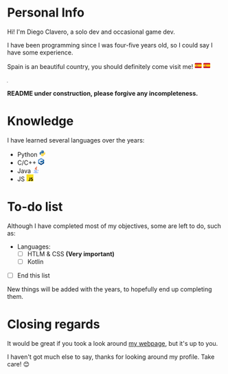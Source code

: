 # Personal Info
Hi! I'm Diego Clavero, a solo dev and occasional game dev.

I have been programming since I was four-five years old, so I could say I have some experience.

Spain is an beautiful country, you should definitely come visit me! <img src="spain.png" alt="Spain" style="float:none;width:16px;height:16px;"/> <img src="spain.png" alt="Spain" style="float:none;width:16px;height:16px;"/>

<img src="clavero.png" alt="Me at Spain">

**README under construction, please forgive any incompleteness.**

# Knowledge
I have learned several languages over the years:
- Python <a href="https://www.python.org"> <img src="python.png" alt="Python" style="float:none;width:16px;height:16px;"/></a>
- C/C++ <a href="https://es.wikipedia.org/wiki/C%2B%2B"> <img src="cpp.png" alt="C/C++" style="float:none;width:14px;height:16px;"/> </a>
- Java <a href="https://www.java.com/en/"> <img src="java.png" alt="Java" style="float:none;width:16px;height:16px;"/> </a>
- JS <a href="https://es.wikipedia.org/wiki/JavaScript"> <img src="js.png" alt="JS" style="float:none;width:16px;height:16px;"/> </a>

# To-do list
Although I have completed most of my objectives, some are left to do, such as:

- Languages:
    - [ ] HTLM & CSS **(Very important)**
    - [ ] Kotlin
- [ ] End this list

New things will be added with the years, to hopefully end up completing them.

# Closing regards
It would be great if you took a look around <a href="https://callmethunder-dev.github.io">my webpage</a>, but it's up to you.

I haven't got much else to say, thanks for looking around my profile. Take care! 😊